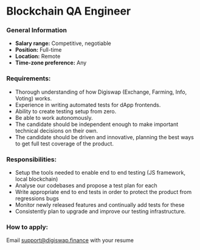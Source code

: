 # Blockchain QA Engineer

### **General Information**

* **Salary range:** Competitive, negotiable
* **Position:** Full-time
* **Location:** Remote
* **Time-zone preference:** Any

### Requirements:

* Thorough understanding of how Digiswap (Exchange, Farming, Info, Voting) works.
* Experience in writing automated tests for dApp frontends.
* Ability to create testing setup from zero.
* Be able to work autonomously.
* The candidate should be independent enough to make important technical decisions on their own.
* The candidate should be driven and innovative, planning the best ways to get full test coverage of the product.

### Responsibilities:

* Setup the tools needed to enable end to end testing (JS framework, local blockchain)
* Analyse our codebases and propose a test plan for each
* Write appropriate end to end tests in order to protect the product from regressions bugs
* Monitor newly released features and continually add tests for these
* Consistently plan to upgrade and improve our testing infrastructure.

### How to apply:

Email [support@digiswap.finance](mailto:support@digiswap.finance) with your resume
